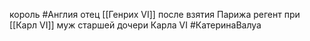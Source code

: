 король #Англия 
отец [[Генрих VI]] 
после взятия Парижа регент при [[Карл VI]]
муж старшей дочери Карла VI #КатеринаВалуа